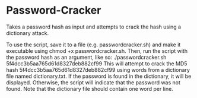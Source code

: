 # Password-Cracker
Takes a password hash as input and attempts to crack the hash using a dictionary attack.

To use the script, save it to a file (e.g. passwordcracker.sh) and make it executable using chmod +x passwordcracker.sh. Then, run the script with the password hash as an argument, like so:
./passwordcracker.sh 5f4dcc3b5aa765d61d8327deb882cf99
This will attempt to crack the MD5 hash 5f4dcc3b5aa765d61d8327deb882cf99 using words from a dictionary file named dictionary.txt. If the password is found in the dictionary, it will be displayed. Otherwise, the script will indicate that the password was not found. Note that the dictionary file should contain one word per line.
